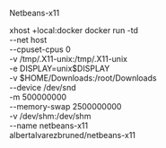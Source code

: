 Netbeans-x11

xhost +local:docker
docker run -td \
    --net host \
    --cpuset-cpus 0 \
    -v /tmp/.X11-unix:/tmp/.X11-unix \
    -e DISPLAY=unix$DISPLAY \
    -v $HOME/Downloads:/root/Downloads \
    --device /dev/snd \
    -m 500000000 \
    --memory-swap 2500000000 \
    -v /dev/shm:/dev/shm \
    --name netbeans-x11 \
    albertalvarezbruned/netbeans-x11
